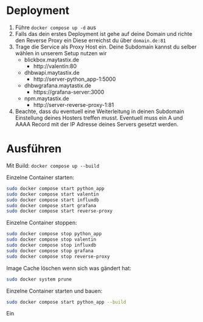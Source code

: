 # Deployment
1. Führe ``docker compose up -d`` aus
2. Falls das dein erstes Deployment ist gehe auf deine Domain und richte den Reverse Proxy ein
Diese erreichst du über ``domain.de:81``
3. Trage die Service als Proxy Host ein. 
Deine Subdomain kannst du selber wählen in unserem Setup nutzen wir
    - blickbox.maytastix.de
       - http://valentin:80
    - dhbwapi.maytastix.de
      - http://server-python_app-1:5000
    - dhbwgrafana.maytastix.de
      - https://grafana-server:3000
    - npm.maytastix.de
       - http://server-reverse-proxy-1:81
4. Beachte, dass du eventuell eine Weiterleitung in deinen Subdomain Einstellung deines Hosters treffen musst.
Eventuell muss ein A und AAAA Record mit der IP Adresse deines Servers gesetzt werden.

# Ausführen

Mit Build:
``docker compose up --build``

Einzelne Container starten:
```bash
sudo docker compose start python_app  
sudo docker compose start valentin  
sudo docker compose start influxdb  
sudo docker compose start grafana  
sudo docker compose start reverse-proxy
```

Einzelne Container stoppen:
```bash
sudo docker compose stop python_app  
sudo docker compose stop valentin  
sudo docker compose stop influxdb  
sudo docker compose stop grafana  
sudo docker compose stop reverse-proxy
```

Image Cache löschen wenn sich was gändert hat:
```bash
sudo docker system prune
```

Einzelne Container starten und bauen:
```bash
sudo docker compose start python_app --build
```

Ein
